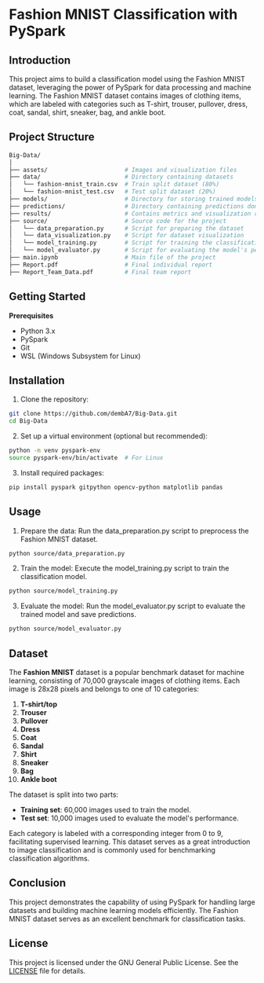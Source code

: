 # Fashion MNIST Classification with PySpark

## Introduction
This project aims to build a classification model using the Fashion MNIST dataset, leveraging the power of PySpark for data processing and machine learning. The Fashion MNIST dataset contains images of clothing items, which are labeled with categories such as T-shirt, trouser, pullover, dress, coat, sandal, shirt, sneaker, bag, and ankle boot.

## Project Structure
```bash
Big-Data/
│
├── assets/                      # Images and visualization files
├── data/                        # Directory containing datasets
│   └── fashion-mnist_train.csv  # Train split dataset (80%)
│   └── fashion-mnist_test.csv   # Test split dataset (20%)
├── models/                      # Directory for storing trained models
├── predictions/                 # Directory containing predictions done by trained models
├── results/                     # Contains metrics and visualization results
├── source/                      # Source code for the project
│   └── data_preparation.py      # Script for preparing the dataset
│   └── data_visualization.py    # Script for dataset visualization
│   └── model_training.py        # Script for training the classification model
│   └── model_evaluator.py       # Script for evaluating the model's performance
├── main.ipynb                   # Main file of the project
├── Report.pdf                   # Final individual report
├── Report_Team_Data.pdf         # Final team report
```

## Getting Started
**Prerequisites**
- Python 3.x
- PySpark
- Git
- WSL (Windows Subsystem for Linux)

## Installation
1. Clone the repository:
```bash
git clone https://github.com/dembA7/Big-Data.git
cd Big-Data
```

2. Set up a virtual environment (optional but recommended): 
```bash
python -m venv pyspark-env
source pyspark-env/bin/activate  # For Linux
```

3. Install required packages:
```bash
pip install pyspark gitpython opencv-python matplotlib pandas
```

## Usage
1. Prepare the data: Run the data_preparation.py script to preprocess the Fashion MNIST dataset.
```bash
python source/data_preparation.py
```

2. Train the model: Execute the model_training.py script to train the classification model.
```bash
python source/model_training.py
```

3. Evaluate the model: Run the model_evaluator.py script to evaluate the trained model and save predictions.
```bash
python source/model_evaluator.py
```

## Dataset

The **Fashion MNIST** dataset is a popular benchmark dataset for machine learning, consisting of 70,000 grayscale images of clothing items. Each image is 28x28 pixels and belongs to one of 10 categories:

1. **T-shirt/top**
2. **Trouser**
3. **Pullover**
4. **Dress**
5. **Coat**
6. **Sandal**
7. **Shirt**
8. **Sneaker**
9. **Bag**
10. **Ankle boot**

The dataset is split into two parts: 

- **Training set**: 60,000 images used to train the model.
- **Test set**: 10,000 images used to evaluate the model's performance.

Each category is labeled with a corresponding integer from 0 to 9, facilitating supervised learning. This dataset serves as a great introduction to image classification and is commonly used for benchmarking classification algorithms.

## Conclusion
This project demonstrates the capability of using PySpark for handling large datasets and building machine learning models efficiently. The Fashion MNIST dataset serves as an excellent benchmark for classification tasks.

## License
This project is licensed under the GNU General Public License. See the [LICENSE](LICENSE) file for details.
